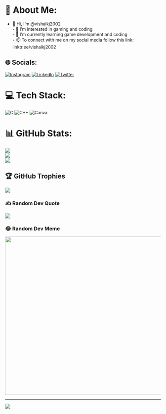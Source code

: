 # 💫 About Me:
- 👋 Hi, I’m @vishalkj2002<br>- 👀 I’m interested in gaming and coding<br>- 🌱 I’m currently learning game development and coding<br>- 📫 To connect with me on my social media follow this link: linktr.ee/vishalkj2002


## 🌐 Socials:
[![Instagram](https://img.shields.io/badge/Instagram-%23E4405F.svg?logo=Instagram&logoColor=white)](https://instagram.com/mrcotch) [![LinkedIn](https://img.shields.io/badge/LinkedIn-%230077B5.svg?logo=linkedin&logoColor=white)](https://linkedin.com/in/vishalkj2002) [![Twitter](https://img.shields.io/badge/Twitter-%231DA1F2.svg?logo=Twitter&logoColor=white)](https://twitter.com/iMrCoTcH) 

# 💻 Tech Stack:
![C](https://img.shields.io/badge/c-%2300599C.svg?style=flat&logo=c&logoColor=white) ![C++](https://img.shields.io/badge/c++-%2300599C.svg?style=flat&logo=c%2B%2B&logoColor=white) ![Canva](https://img.shields.io/badge/Canva-%2300C4CC.svg?style=flat&logo=Canva&logoColor=white)
# 📊 GitHub Stats:
![](https://github-readme-stats.vercel.app/api?username=vishalkj2002&theme=vision-friendly-dark&hide_border=false&include_all_commits=true&count_private=false)<br/>
![](https://github-readme-streak-stats.herokuapp.com/?user=vishalkj2002&theme=vision-friendly-dark&hide_border=false)<br/>
![](https://github-readme-stats.vercel.app/api/top-langs/?username=vishalkj2002&theme=vision-friendly-dark&hide_border=false&include_all_commits=true&count_private=false&layout=compact)

## 🏆 GitHub Trophies
![](https://github-profile-trophy.vercel.app/?username=vishalkj2002&theme=darkhub&no-frame=false&no-bg=false&margin-w=4)

### ✍️ Random Dev Quote
![](https://quotes-github-readme.vercel.app/api?type=horizontal&theme=gruvbox)

### 😂 Random Dev Meme
<img src="https://rm.up.railway.app/" width="512px"/>

---
[![](https://visitcount.itsvg.in/api?id=vishalkj2002&icon=5&color=4)](https://visitcount.itsvg.in)

<!-- Proudly created with GPRM ( https://gprm.itsvg.in ) -->
